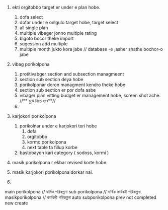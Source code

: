1. ekti orgitobbo target er under e plan hobe.
    1. dofa select
    2. dofar under e onlgulo target hobe, target select
    3. all single plan
    4. multiple vibager jonno multiple rating
    5. bigoto bocor theke import
    6. sugession add multiple
    7. multiple month jukto kora jabe    // database -e ,asher shathe bochor-o jabe

2. vibag porikolpona
    1. protitivabger section and subsection managmeent
    2. section sub section deya hobe
    3. porikolponar doron managment kendro theke hobe
    4. section sub section er por dofa asbe
    5. vibager plan vitting budget er management hobe, screen shot ache.     //** বুঝে নিতে হবে**//
    6. 

3. karjokori porikolpona
    1. porikolnar under e karjokori tori hobe
       1. dofa
       2. orgitobbo
       3. kormo porikolpona
       4. next table ta fillup korbe
    2. bastobayon kari category ( sodoss, kormi )

4. masik porikolpona r ekbar revised korte hobe.

5. masik karjokori porikolpona dorkar nai.
   
6.  

main porikolpona    // বার্ষিক পরিকল্পনা 
    sub porikolpona   // বার্ষিক কার্যকরী পরিকল্পনা 
        masikporikolpona  // কার্যকরী পরিকল্পনা 
            auto subporikolpona
            prev not completed
            new create




